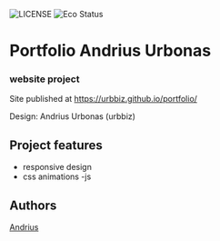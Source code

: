 ![LICENSE](https://img.shields.io/badge/license-MIT-blue.svg?style=flat-square)
![Eco Status](https://img.shields.io/badge/ECO-Friendly-green.svg)


# Portfolio Andrius Urbonas
### website project



Site published at https://urbbiz.github.io/portfolio/

Design: Andrius Urbonas (urbbiz) 


## Project features
- responsive design
- css animations
-js


## Authors
[Andrius](https://github.com/Urbbiz)
